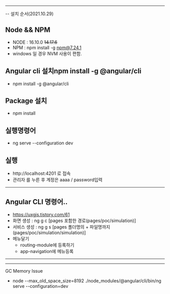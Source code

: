 
---
-- 설치 순서(2021.10.29)
## Node  && NPM
* NODE : 16.10.0 ~~14.17.6~~
* NPM : npm install -g npm@7.24.1
* windows 일 경우 NVM 사용이 편함.

## Angular cli 설치npm install -g @angular/cli
* npm install -g @angular/cli

## Package 설치
* npm install

## 실행명령어
* ng serve --configuration dev


## 실행
* http://localhost:4201 로 접속
* 관리자 를 누른 후 계정은 aaaa / password입력

---
## Angular CLI 명령어..
* https://uxgjs.tistory.com/61
* 화면 생성 : ng g c [pages 포함한 경로(pages/poc/simulation)]
* 서비스 생성 : ng g s [pages 폴더명의 + 파일명까지 (pages/poc/simulation/simulation)]
* 메뉴달기
  * routing-module에 등록하기 
  * app-navigation에 메뉴등록
---


---
GC Memory Issue
* node --max_old_space_size=8192 ./node_modules/@angular/cli/bin/ng serve --configuration=dev
